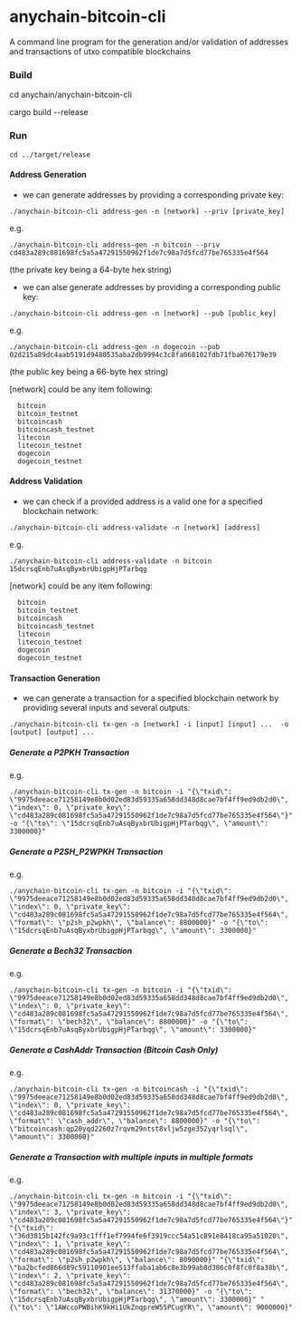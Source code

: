 # anychain-bitcoin-cli

A command line program for the generation and/or validation of addresses and transactions of utxo compatible blockchains

### Build

cd anychain/anychain-bitcoin-cli

cargo build --release



### Run
```
cd ../target/release
```

#### Address Generation

* we can generate addresses by providing a corresponding private key:
```
./anychain-bitcoin-cli address-gen -n [network] --priv [private_key]
```

e.g.
```
./anychain-bitcoin-cli address-gen -n bitcoin --priv cd483a289c081698fc5a5a47291550962f1de7c98a7d5fcd77be765335e4f564
```

(the private key being a 64-byte hex string)

* we can alse generate addresses by providing a corresponding public key:

```
./anychain-bitcoin-cli address-gen -n [network] --pub [public_key]
```

e.g.
```
./anychain-bitcoin-cli address-gen -n dogecoin --pub 02d215a89dc4aab5191d9480535aba2db9994c3c8fa068102fdb71fba676179e39
```

(the public key being a 66-byte hex string)

[network] could be any item following:
```
  bitcoin
  bitcoin_testnet
  bitcoincash
  bitcoincash_testnet
  litecoin
  litecoin_testnet
  dogecoin
  dogecoin_testnet
```


#### Address Validation

* we can check if a provided address is a valid one for a specified blockchain network:

```
./anychain-bitcoin-cli address-validate -n [network] [address]
```

e.g.
```
./anychain-bitcoin-cli address-validate -n bitcoin 15dcrsqEnb7uAsqByxbrUbigpHjPTarbqg
```

[network] could be any item following:
```
  bitcoin
  bitcoin_testnet
  bitcoincash
  bitcoincash_testnet
  litecoin
  litecoin_testnet
  dogecoin
  dogecoin_testnet
```

#### Transaction Generation

* we can generate a transaction for a specified blockchain network by providing several inputs and several outputs:

```
./anychain-bitcoin-cli tx-gen -n [network] -i [input] [input] ...  -o [output] [output] ...
```

##### Generate a P2PKH Transaction
e.g.
```
./anychain-bitcoin-cli tx-gen -n bitcoin -i "{\"txid\": \"9975deeace71258149e8b0d02ed83d59335a658dd348d8cae7bf4ff9ed9db2d0\", \"index\": 0, \"private_key\": \"cd483a289c081698fc5a5a47291550962f1de7c98a7d5fcd77be765335e4f564\"}" -o "{\"to\": \"15dcrsqEnb7uAsqByxbrUbigpHjPTarbqg\", \"amount\": 3300000}"
```

##### Generate a P2SH_P2WPKH Transaction
e.g.
```
./anychain-bitcoin-cli tx-gen -n bitcoin -i "{\"txid\": \"9975deeace71258149e8b0d02ed83d59335a658dd348d8cae7bf4ff9ed9db2d0\", \"index\": 0, \"private_key\": \"cd483a289c081698fc5a5a47291550962f1de7c98a7d5fcd77be765335e4f564\", \"format\": \"p2sh_p2wpkh\", \"balance\": 8800000}" -o "{\"to\": \"15dcrsqEnb7uAsqByxbrUbigpHjPTarbqg\", \"amount\": 3300000}"
```

##### Generate a Bech32 Transaction
e.g.
```
./anychain-bitcoin-cli tx-gen -n bitcoin -i "{\"txid\": \"9975deeace71258149e8b0d02ed83d59335a658dd348d8cae7bf4ff9ed9db2d0\", \"index\": 0, \"private_key\": \"cd483a289c081698fc5a5a47291550962f1de7c98a7d5fcd77be765335e4f564\", \"format\": \"bech32\", \"balance\": 8800000}" -o "{\"to\": \"15dcrsqEnb7uAsqByxbrUbigpHjPTarbqg\", \"amount\": 3300000}"
```

##### Generate a CashAddr Transaction (Bitcoin Cash Only)
e.g.
```
./anychain-bitcoin-cli tx-gen -n bitcoincash -i "{\"txid\": \"9975deeace71258149e8b0d02ed83d59335a658dd348d8cae7bf4ff9ed9db2d0\", \"index\": 0, \"private_key\": \"cd483a289c081698fc5a5a47291550962f1de7c98a7d5fcd77be765335e4f564\", \"format\": \"cash_addr\", \"balance\": 8800000}" -o "{\"to\": \"bitcoincash:qp20yqd2260z7rqvm29ntst8vljw5zge352yqrlsql\", \"amount\": 3300000}"
```

##### Generate a Transaction with multiple inputs in multiple formats
e.g.
```
./anychain-bitcoin-cli tx-gen -n bitcoin -i "{\"txid\": \"9975deeace71258149e8b0d02ed83d59335a658dd348d8cae7bf4ff9ed9db2d0\", \"index\": 3, \"private_key\": \"cd483a289c081698fc5a5a47291550962f1de7c98a7d5fcd77be765335e4f564\"}" "{\"txid\": \"36d3815b142fc9a93c1fff1ef7994fe6f3919ccc54a51c891e8418ca95a51020\", \"index\": 1, \"private_key\": \"cd483a289c081698fc5a5a47291550962f1de7c98a7d5fcd77be765335e4f564\", \"format\": \"p2sh_p2wpkh\", \"balance\": 8090000}" "{\"txid\": \"ba2bcfed866d89c59110901ee513ffaba1ab6c8e3b99ab8d386c0f8fc0f8a38b\", \"index\": 2, \"private_key\": \"cd483a289c081698fc5a5a47291550962f1de7c98a7d5fcd77be765335e4f564\", \"format\": \"bech32\", \"balance\": 31370000}" -o "{\"to\": \"15dcrsqEnb7uAsqByxbrUbigpHjPTarbqg\", \"amount\": 3300000}" "{\"to\": \"1AWccoPWBihK9kHi1UkZnqpreW55PCugYR\", \"amount\": 9000000}"
```
